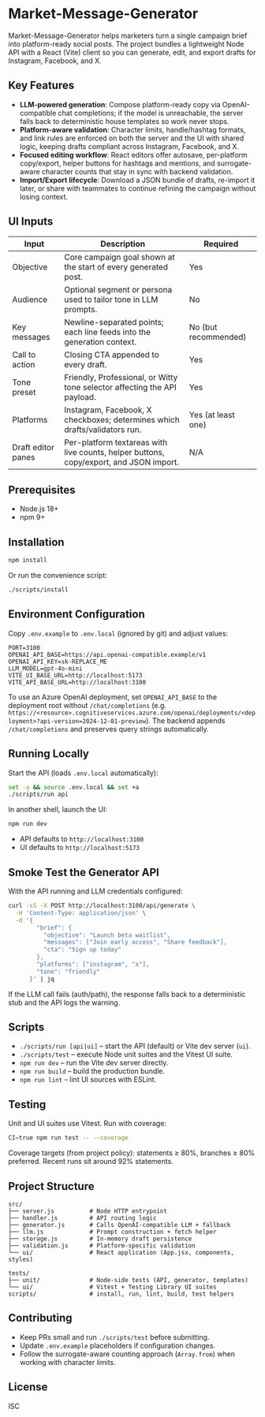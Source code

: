 # Market-Message-Generator

Market-Message-Generator helps marketers turn a single campaign brief into platform-ready social posts. The project bundles a lightweight Node API with a React (Vite) client so you can generate, edit, and export drafts for Instagram, Facebook, and X.

## Key Features
- **LLM-powered generation**: Compose platform-ready copy via OpenAI-compatible chat completions; if the model is unreachable, the server falls back to deterministic house templates so work never stops.
- **Platform-aware validation**: Character limits, handle/hashtag formats, and link rules are enforced on both the server and the UI with shared logic, keeping drafts compliant across Instagram, Facebook, and X.
- **Focused editing workflow**: React editors offer autosave, per-platform copy/export, helper buttons for hashtags and mentions, and surrogate-aware character counts that stay in sync with backend validation.
- **Import/Export lifecycle**: Download a JSON bundle of drafts, re-import it later, or share with teammates to continue refining the campaign without losing context.

## UI Inputs
| Input | Description | Required |
| --- | --- | --- |
| Objective | Core campaign goal shown at the start of every generated post. | Yes |
| Audience | Optional segment or persona used to tailor tone in LLM prompts. | No |
| Key messages | Newline-separated points; each line feeds into the generation context. | No (but recommended) |
| Call to action | Closing CTA appended to every draft. | Yes |
| Tone preset | Friendly, Professional, or Witty tone selector affecting the API payload. | Yes |
| Platforms | Instagram, Facebook, X checkboxes; determines which drafts/validators run. | Yes (at least one) |
| Draft editor panes | Per-platform textareas with live counts, helper buttons, copy/export, and JSON import. | N/A |

## Prerequisites
- Node.js 18+
- npm 9+

## Installation
```bash
npm install
```
Or run the convenience script:
```bash
./scripts/install
```

## Environment Configuration
Copy `.env.example` to `.env.local` (ignored by git) and adjust values:
```
PORT=3100
OPENAI_API_BASE=https://api.openai-compatible.example/v1
OPENAI_API_KEY=sk-REPLACE_ME
LLM_MODEL=gpt-4o-mini
VITE_UI_BASE_URL=http://localhost:5173
VITE_API_BASE_URL=http://localhost:3100
```
To use an Azure OpenAI deployment, set `OPENAI_API_BASE` to the deployment root without `/chat/completions` (e.g. `https://<resource>.cognitiveservices.azure.com/openai/deployments/<deployment>?api-version=2024-12-01-preview`). The backend appends `/chat/completions` and preserves query strings automatically.

## Running Locally
Start the API (loads `.env.local` automatically):
```bash
set -a && source .env.local && set +a
./scripts/run api
```
In another shell, launch the UI:
```bash
npm run dev
```
- API defaults to `http://localhost:3100`
- UI defaults to `http://localhost:5173`

## Smoke Test the Generator API
With the API running and LLM credentials configured:
```bash
curl -sS -X POST http://localhost:3100/api/generate \
  -H 'Content-Type: application/json' \
  -d '{
        "brief": {
          "objective": "Launch beta waitlist",
          "messages": ["Join early access", "Share feedback"],
          "cta": "Sign up today"
        },
        "platforms": ["instagram", "x"],
        "tone": "friendly"
      }' | jq
```
If the LLM call fails (auth/path), the response falls back to a deterministic stub and the API logs the warning.

## Scripts
- `./scripts/run [api|ui]` – start the API (default) or Vite dev server (`ui`).
- `./scripts/test` – execute Node unit suites and the Vitest UI suite.
- `npm run dev` – run the Vite dev server directly.
- `npm run build` – build the production bundle.
- `npm run lint` – lint UI sources with ESLint.

## Testing
Unit and UI suites use Vitest. Run with coverage:
```bash
CI=true npm run test -- --coverage
```
Coverage targets (from project policy): statements ≥ 80%, branches ≥ 80% preferred. Recent runs sit around 92% statements.

## Project Structure
```
src/
├── server.js          # Node HTTP entrypoint
├── handler.js         # API routing logic
├── generator.js       # Calls OpenAI-compatible LLM + fallback
├── llm.js             # Prompt construction + fetch helper
├── storage.js         # In-memory draft persistence
├── validation.js      # Platform-specific validation
└── ui/                # React application (App.jsx, components, styles)

tests/
├── unit/              # Node-side tests (API, generator, templates)
└── ui/                # Vitest + Testing Library UI suites
scripts/               # install, run, lint, build, test helpers
```

## Contributing
- Keep PRs small and run `./scripts/test` before submitting.
- Update `.env.example` placeholders if configuration changes.
- Follow the surrogate-aware counting approach (`Array.from`) when working with character limits.

## License
ISC
